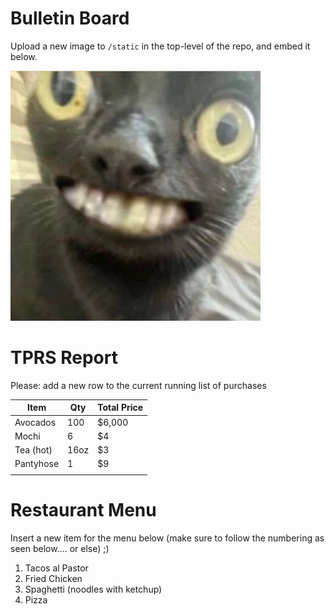 # Bulletin Board

Upload a new image to `/static` in the top-level of the repo, and embed it below.

![hey bb](static/hello.jpg)

# TPRS Report

Please: add a new row to the current running list of purchases

| Item      | Qty  | Total Price |
| --------- | ---- | ----------- |
| Avocados  | 100  | $6,000      |
| Mochi     | 6    | $4          |
| Tea (hot) | 16oz | $3          |
| Pantyhose | 1    | $9          |
|           |      |             |

# Restaurant Menu

Insert a new item for the menu below (make sure to follow the numbering as seen below.... or else) ;)

1. Tacos al Pastor
2. Fried Chicken
3. Spaghetti (noodles with ketchup)
4. Pizza
